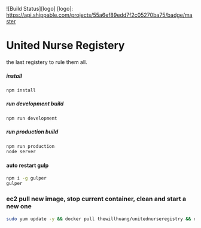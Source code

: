 ![Build Status][logo]
[logo]: https://api.shippable.com/projects/55a6ef89edd7f2c05270ba75/badge/master
# United Nurse Registery
the last registery to rule them all.

##### install
```sh
npm install
```

##### run development build
```sh
npm run development
```

##### run production build
```sh
npm run production
node server
```

#### auto restart gulp
```sh
npm i -g gulper
gulper
```

### ec2 pull new image, stop current container, clean and start a new one
```sh
sudo yum update -y && docker pull thewillhuang/unitednurseregistry && docker rm --force `docker ps -qa` && docker rmi $(docker images -q --filter "dangling=true") && docker run --restart=always -d -p 80:8080 thewillhuang/unitednurseregistry && exit
```

